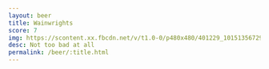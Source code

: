 ```yaml
---
layout: beer
title: Wainwrights
score: 7
img: https://scontent.xx.fbcdn.net/v/t1.0-0/p480x480/401229_10151356729468745_228573429_n.jpg?oh=58fb9f696bb03450b3c60fb8fb88958a&oe=58D54568
desc: Not too bad at all
permalink: /beer/:title.html
---
```

